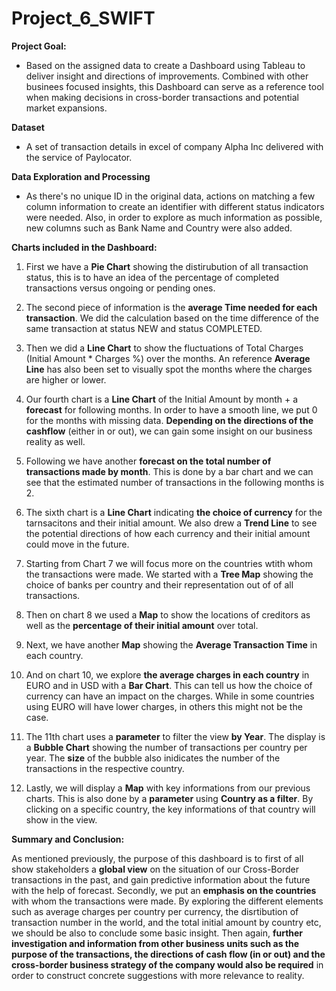 # Project_6_SWIFT

**Project Goal:**
- Based on the assigned data to create a Dashboard using Tableau to deliver insight and directions of improvements. Combined with other businees focused insights, this Dashboard can serve as a reference tool when making decisions in cross-border transactions and potential market expansions.

**Dataset**
- A set of transaction details in excel of company Alpha Inc delivered with the service of Paylocator.

**Data Exploration and Processing**
- As there's no unique ID in the original data, actions on matching a few column information to create an identifier with different status indicators were needed. Also, in order to explore as much information as possible, new columns such as Bank Name and Country were also added.

**Charts included in the Dashboard:**

1. First we have a **Pie Chart** showing the distirubution of all transaction status, this is to have an idea of the percentage of completed transactions versus ongoing or pending ones.

2. The second piece of information is the **average Time needed for each transaction**. We did the calculation based on the time difference of the same transaction at status NEW and status COMPLETED.

3. Then we did a **Line Chart** to show the fluctuations of Total Charges (Initial Amount * Charges %) over the months. An reference **Average Line** has also been set to visually spot the months where the charges are higher or lower.

4. Our fourth chart is a **Line Chart** of the Initial Amount by month + a **forecast** for following months. In order to have a smooth line, we put 0 for the months with missing data. **Depending on the directions of the cashflow** (either in or out), we can gain some insight on our business reality as well.

5. Following we have another **forecast on the total number of transactions made by month**. This is done by a bar chart and we can see that the estimated number of transactions in the following months is 2. 

6. The sixth chart is a **Line Chart** indicating **the choice of currency** for the tarnsacitons and their initial amount. We also drew a **Trend Line** to see the potential directions of how each currency and their initial amount could move in the future.

7. Starting from Chart 7 we will focus more on the countries wtith whom the transactions were made. We started with a **Tree Map** showing the choice of banks per country and their representation out of of all transactions.

8. Then on chart 8 we used a **Map** to show the locations of creditors as well as the **percentage of their initial amount** over total.

9. Next, we have another **Map** showing the **Average Transaction Time** in each country. 

10. And on chart 10, we explore **the average charges in each country** in EURO and in USD with a **Bar Chart**. This can tell us how the choice of currency can have an impact on the charges. While in some countries using EURO will have lower charges, in others this might not be the case.

11. The 11th chart uses a **parameter** to filter the view **by Year**. The display is a **Bubble Chart** showing the number of transactions per country per year. The **size** of the bubble also inidicates the number of the transactions in the respective country. 

12. Lastly, we will display a **Map** with key informations from our previous charts. This is also done by a **parameter** using **Country as a filter**. By clicking on a specific country, the key informations of that country will show in the view. 


**Summary and Conclusion:**

As mentioned previously, the purpose of this dashboard is to first of all show stakeholders a **global view** on the situation of our Cross-Border transactions in the past, and gain predictive information about the future with the help of forecast. Secondly, we put an **emphasis on the countries** with whom the transactions were made. By exploring the different elements such as average charges per country per currency, the disrtibution of transaction number in the world, and the total initial amount by country etc, we should be also to conclude some basic insight. Then again, **further investigation and information from other business units such as the purpose of the transactions, the directions of cash flow (in or out) and the cross-border business strategy of the company would also be required** in order to construct concrete suggestions with more relevance to reality.
